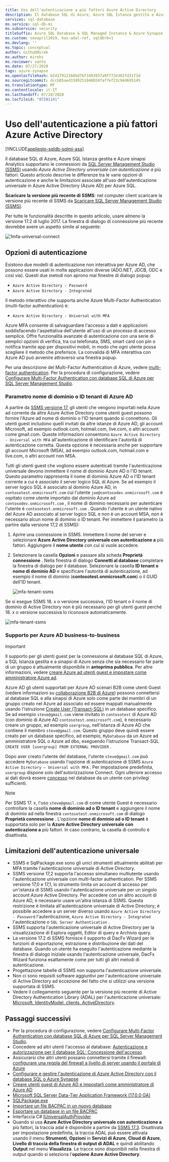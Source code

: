 ```yaml
---
title: Uso dell'autenticazione a più fattori Azure Active Directory
description: Il database SQL di Azure, Azure SQL Istanza gestita e Azure sinapsi Analytics supportano le connessioni da SQL Server Management Studio (SSMS) usando Active Directory l'autenticazione universale.
services: sql-database
ms.service: sql-db-mi
ms.subservice: security
titleSuffix: Azure SQL Database & SQL Managed Instance & Azure Synapse Analytics
ms.custom: seoapril2019, has-adal-ref, sqldbrb=1
ms.devlang: ''
ms.topic: conceptual
author: GithubMirek
ms.author: mireks
ms.reviewer: vanto
ms.date: 07/27/2020
tags: azure-synapse
ms.openlocfilehash: b2d179121b05d7bf3493937a9ff72e302fd31f3d
ms.sourcegitcommit: dccb85aed33d9251048024faf7ef23c94d695145
ms.translationtype: MT
ms.contentlocale: it-IT
ms.lasthandoff: 07/28/2020
ms.locfileid: "87281141"
---
```

# <a name="using-multi-factor-azure-active-directory-authentication"></a>Uso dell'autenticazione a più fattori Azure Active Directory
[!INCLUDE[appliesto-sqldb-sqlmi-asa](../includes/appliesto-sqldb-sqlmi-asa.md)]

Il database SQL di Azure, Azure SQL Istanza gestita e Azure sinapsi Analytics supportano le connessioni da [SQL Server Management Studio (SSMS)](https://docs.microsoft.com/sql/ssms/download-sql-server-management-studio-ssms) usando *Azure Active Directory universale con autenticazione a* più fattori. Questo articolo descrive le differenze tra le varie opzioni di autenticazione e anche le limitazioni associate all'uso dell'autenticazione universale in Azure Active Directory (Azure AD) per Azure SQL.

**Scaricare la versione più recente di SSMS**: nel computer client scaricare la versione più recente di SSMS da [Scaricare SQL Server Management Studio (SSMS)](https://msdn.microsoft.com/library/mt238290.aspx).

Per tutte le funzionalità descritte in questo articolo, usare almeno la versione 17.2 di luglio 2017. La finestra di dialogo di connessione più recente dovrebbe avere un aspetto simile al seguente:

  ![1mfa-universal-connect](./media/authentication-mfa-ssms-overview/1mfa-universal-connect.png "Completare la casella Nome utente.")  

## <a name="authentication-options"></a>Opzioni di autenticazione

Esistono due modelli di autenticazione non interattiva per Azure AD, che possono essere usati in molte applicazioni diverse (ADO.NET, JDCB, ODC e così via). Questi due metodi non aprono mai finestre di dialogo popup:

- `Azure Active Directory - Password`
- `Azure Active Directory - Integrated`

Il metodo interattivo che supporta anche Azure Multi-Factor Authentication (multi-factor authentication) è: 

- `Azure Active Directory - Universal with MFA`

Azure MFA consente di salvaguardare l'accesso a dati e applicazioni soddisfacendo l'aspettativa dell'utente all'uso di un processo di accesso semplice. Offre funzionalità avanzate di autenticazione con una serie di semplici opzioni di verifica, tra cui telefonata, SMS, smart card con pin o notifica tramite app per dispositivi mobili, in modo che ogni utente possa scegliere il metodo che preferisce. La convalida di MFA interattiva con Azure AD può avvenire attraverso una finestra popup.

Per una descrizione del Multi-Factor Authentication di Azure, vedere [multi-factor authentication](../../active-directory/authentication/multi-factor-authentication.md).
Per la procedura di configurazione, vedere [Configurare Multi-Factor Authentication con database SQL di Azure per SQL Server Management Studio](authentication-mfa-ssms-configure.md).

### <a name="azure-ad-domain-name-or-tenant-id-parameter"></a>Parametro nome di dominio o ID tenant di Azure AD

A partire da [SSMS versione 17](https://docs.microsoft.com/sql/ssms/download-sql-server-management-studio-ssms), gli utenti che vengono importati nella Azure ad corrente da altre Azure Active Directory come utenti guest possono fornire l'Azure ad nome di dominio o l'ID tenant quando si connettono. Gli utenti guest includono quelli invitati da altre istanze di Azure AD, gli account Microsoft, ad esempio outlook.com, hotmail.com, live.com, o altri account come gmail.com. Queste informazioni consentono `Azure Active Directory - Universal with MFA` all'autenticazione di identificare l'autorità di autenticazione corretta. Questa opzione è necessaria anche per supportare gli account Microsoft (MSA), ad esempio outlook.com, hotmail.com e live.com, o altri account non MSA. 

Tutti gli utenti guest che vogliono essere autenticati tramite l'autenticazione universale devono immettere il nome di dominio Azure AD o l'ID tenant. Questo parametro rappresenta il nome di dominio Azure AD o l'ID tenant corrente a cui è associato il server logico SQL di Azure. Se ad esempio il server logico SQL è associato al dominio Azure AD, in `contosotest.onmicrosoft.com` cui l'utente `joe@contosodev.onmicrosoft.com` è ospitato come utente importato dal dominio Azure ad `contosodev.onmicrosoft.com` , il nome di dominio necessario per autenticare l'utente è `contosotest.onmicrosoft.com` . Quando l'utente è un utente nativo del Azure AD associato al server logico SQL e non è un account MSA, non è necessario alcun nome di dominio o ID tenant. Per immettere il parametro (a partire dalla versione 17,2 di SSMS):


1. Aprire una connessione in SSMS. Immettere il nome del server e selezionare **Azure Active Directory universale con autenticazione a** più fattori. Aggiungere il **nome utente** con cui si vuole accedere.
1. Selezionare la casella **Opzioni** e passare alla scheda **Proprietà connessione** . Nella finestra di dialogo **Connetti al database** completare la finestra di dialogo per il database. Selezionare la casella **ID tenant o nome di dominio AD** e specificare l'autorità di autenticazione, ad esempio il nome di dominio (**contosotest.onmicrosoft.com**) o il GUID dell'ID tenant. 

   ![mfa-tenant-ssms](./media/authentication-mfa-ssms-overview/mfa-tenant-ssms.png)

Se si esegue SSMS 18. x o versione successiva, l'ID tenant o il nome di dominio di Active Directory non è più necessario per gli utenti guest perché 18. x o versione successiva lo riconosce automaticamente.

   ![mfa-tenant-ssms](./media/authentication-mfa-ssms-overview/mfa-no-tenant-ssms.png)

### <a name="azure-ad-business-to-business-support"></a>Supporto per Azure AD business-to-business

> [!IMPORTANT]
> Il supporto per gli utenti guest per la connessione al database SQL di Azure, a SQL Istanza gestita e a sinapsi di Azure senza che sia necessario far parte di un gruppo è attualmente disponibile in **anteprima pubblica**. Per altre informazioni, vedere [creare Azure ad utenti guest e impostare come amministratore Azure ad](authentication-aad-guest-users.md).

Azure AD gli utenti supportati per Azure AD scenari B2B come utenti Guest (vedere informazioni su [collaborazione B2B di Azure](../../active-directory/active-directory-b2b-what-is-azure-ad-b2b.md)) possono connettersi al database SQL e alla sinapsi di Azure solo come parte dei membri di un gruppo creato nel Azure ad associato ed essere mappati manualmente usando l'istruzione [Create User (Transact-SQL)](https://docs.microsoft.com/sql/t-sql/statements/create-user-transact-sql) in un database specifico. Se ad esempio `steve@gmail.com` viene invitato in `contosotest` di Azure AD (con dominio di Azure AD `contosotest.onmicrosoft.com`), è necessario creare un gruppo, ad esempio `usergroup`, nell'istanza di Azure AD che contiene il membro `steve@gmail.com`. Questo gruppo deve quindi essere creato per un database specifico, ad esempio, `MyDatabase` da un Azure ad amministratore SQL o Azure ad dbo, eseguendo l'istruzione Transact-SQL `CREATE USER [usergroup] FROM EXTERNAL PROVIDER` . 

Dopo aver creato l'utente del database, l'utente `steve@gmail.com` può accedere `MyDatabase` usando l'opzione di autenticazione di SSMS `Azure Active Directory – Universal with MFA` . Per impostazione predefinita, `usergroup` dispone solo dell'autorizzazione Connect. Ogni ulteriore accesso ai dati dovrà essere [concesso](https://docs.microsoft.com/sql/t-sql/statements/grant-transact-sql) nel database da un utente con privilegi sufficienti. 

> [!NOTE]
> Per SSMS 17. x, l'uso `steve@gmail.com` di come utente Guest è necessario controllare la casella **nome di dominio ad o ID tenant** e aggiungere il nome di dominio ad nella finestra `contosotest.onmicrosoft.com` di dialogo **Proprietà connessione** . L'opzione **nome di dominio ad o ID tenant** è supportata solo per la **Azure Active Directory universale con autenticazione a** più fattori. In caso contrario, la casella di controllo è disattivata.

## <a name="universal-authentication-limitations"></a>Limitazioni dell'autenticazione universale

- SSMS e SqlPackage.exe sono gli unici strumenti attualmente abilitati per MFA tramite l'autenticazione universale di Active Directory.
- SSMS versione 17,2 supporta l'accesso simultaneo multiutente usando l'autenticazione universale con multi-factor authentication. Per SSMS versione 17,0 e 17,1, lo strumento limita un account di accesso per un'istanza di SSMS usando l'autenticazione universale per un singolo account Azure Active Directory. Per accedere con un altro account di Azure AD, è necessario usare un'altra istanza di SSMS. Questa restrizione è limitata all'autenticazione universale di Active Directory; è possibile accedere a un server diverso usando `Azure Active Directory - Password` l'autenticazione, `Azure Active Directory - Integrated` l'autenticazione o `SQL Server Authentication` .
- SSMS supporta l'autenticazione universale di Active Directory per la visualizzazione di Esplora oggetti, Editor di query e Archivio query.
- La versione 17.2 di SSMS fornisce il supporto di DacFx Wizard per le funzioni di esportazione, estrazione e distribuzione dei dati del database. Quando un utente ha eseguito l'autenticazione mediante la finestra di dialogo iniziale usando l'autenticazione universale, DacFx Wizard funziona esattamente come per tutti gli altri metodi di autenticazione.
- Progettazione tabelle di SSMS non supporta l'autenticazione universale.
- Non ci sono requisiti software aggiuntivi per l'autenticazione universale di Active Directory ad eccezione del fatto che si utilizzi una versione supportata di SSMS.  
- Vedere il collegamento seguente per la versione più recente di Active Directory Authentication Library (ADAL) per l'autenticazione universale: [Microsoft. IdentityModel. clients. ActiveDirectory](https://www.nuget.org/packages/Microsoft.IdentityModel.Clients.ActiveDirectory/).  

## <a name="next-steps"></a>Passaggi successivi

- Per la procedura di configurazione, vedere [Configurare Multi-Factor Authentication con database SQL di Azure per SQL Server Management Studio](authentication-mfa-ssms-configure.md).
- Concedere ad altri utenti l'accesso al database: [Autenticazione e autorizzazione per il database SQL: Concessione dell'accesso](logins-create-manage.md)  
- Assicurarsi che altri utenti possano connettersi tramite il firewall: [configurare una regola del firewall a livello di server usando il portale di Azure](firewall-configure.md)  
- [Configurare e gestire l'autenticazione di Azure Active Directory con il database SQL o Azure Synapse](authentication-aad-configure.md)
- [Creare utenti guest di Azure AD e impostarli come amministratore di Azure AD](authentication-aad-guest-users.md) 
- [Microsoft SQL Server Data-Tier Application Framework (17.0.0 GA)](https://www.microsoft.com/download/details.aspx?id=55088)  
- [SQLPackage.exe](https://docs.microsoft.com/sql/tools/sqlpackage)  
- [Importare un file BACPAC in un nuovo database](database-import.md)  
- [Esportare un database in un file BACPAC](database-export.md)  
- Interfaccia C# [IUniversalAuthProvider](https://msdn.microsoft.com/library/microsoft.sqlserver.dac.iuniversalauthprovider.aspx)  
- Quando si usa **Azure Active Directory universale con autenticazione a** più fattori, la traccia adal è disponibile a partire da [SSMS 17,3](https://docs.microsoft.com/sql/ssms/download-sql-server-management-studio-ssms). Disattivata per impostazione predefinita, la traccia ADAL può essere attivata usando il menu **Strumenti**, **Opzioni** in **Servizi di Azure**, **Cloud di Azure**, **Livello di traccia della finestra di output di ADAL** e quindi abilitando **Output** nel menu **Visualizza**. Le tracce sono disponibili nella finestra di output quando si seleziona l'**opzione Azure Active Directory**.  
